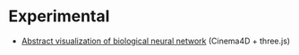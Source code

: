 # Experimental

- [Abstract visualization of biological neural network](https://richardgeorgedavis.github.io/Neural-Network/) (Cinema4D + three.js)
